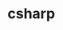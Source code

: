 # csharp

<!--

## Yield

https://exercism.org/tracks/csharp/exercises/accumulate

## Nested Types



-->